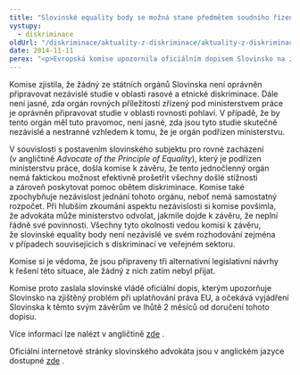 ```yaml
---
title: "Slovinské equality body se možná stane předmětem soudního řízení pro porušení práva EU"
vystupy:
  - diskriminace
oldUrl: "/diskriminace/aktuality-z-diskriminace/aktuality-z-diskriminace-2014/slovinske-equality-body-se-mozna-stane-predmetem-soudniho-rizeni-pro-poruseni-prava-eu/"
date: 2014-11-11
perex: "<p>Evropská komise upozornila oficiálním dopisem Slovinsko na zahájení řízení pro porušení povinnosti vzhledem k tomu, že slovinská instituce pro podporu rovného zacházení nefunguje v souladu s evropskými směrnicemi.</p>"
---
```


<!-- imported from the old website -->

<p class="align-blok">Komise zjistila, že žádný ze státních orgánů Slovinska není oprávněn připravovat nezávislé studie v oblasti rasové a etnické diskriminace. Dále není jasné, zda orgán rovných příležitostí zřízený pod ministerstvem práce je oprávněn připravovat studie v oblasti rovnosti pohlaví. V případě, že by tento orgán měl tuto pravomoc, není jasné, zda jsou tyto studie skutečně nezávislé a nestranné vzhledem k tomu, že je orgán podřízen ministerstvu. </p><p class="align-blok">V souvislosti s postavením slovinského subjektu pro rovné zacházení (v angličtině <em>Advocate of the Principle of Equality</em>), který je podřízen ministerstvu práce, došla komise k závěru, že tento jednočlenný orgán nemá faktickou možnost efektivně prošetřit všechny došlé stížnosti a zároveň poskytovat pomoc obětem diskriminace. Komise také zpochybňuje nezávislost jednání tohoto orgánu, neboť nemá samostatný rozpočet. Při hlubším zkoumání aspektu nezávislosti si komise povšimla, že advokáta může ministerstvo odvolat, jakmile dojde k závěru, že neplní řádně své povinnosti. Všechny tyto okolnosti vedou komisi k závěru, že slovinské equality body není nezávislé ve svém rozhodování zejména v případech souvisejících s diskriminací ve veřejném sektoru. </p><p class="align-blok">Komise si je vědoma, že jsou připraveny tři alternativní legislativní návrhy k řešení této situace, ale žádný z nich zatím nebyl přijat. </p><p class="align-blok">Komise proto zaslala slovinské vládě oficiální dopis, kterým upozorňuje Slovinsko na zjištěný problém při uplatňování práva EU, a očekává vyjádření Slovinska k těmto svým závěrům ve lhůtě 2 měsíců od doručení tohoto dopisu.</p><p>Více informací lze nalézt v angličtině <a title="Otevření do nového okna" href="http://www.non-discrimination.net/content/media/SI-41-Infringement_Procedure.pdf" target="_blank">zde</a> .</p><p>Oficiální internetové stránky slovinského advokáta jsou v anglickém jazyce dostupné <a title="Otevření do nového okna" href="http://www.zagovornik.gov.si/en/about-us/index.html" target="_blank">zde</a> . </p>
